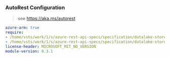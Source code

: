 ### AutoRest Configuration

> see https://aka.ms/autorest

``` yaml
azure-arm: true
require:
- /home/vsts/work/1/s/azure-rest-api-specs/specification/datalake-store/resource-manager/readme.md
- /home/vsts/work/1/s/azure-rest-api-specs/specification/datalake-store/resource-manager/readme.go.md
license-header: MICROSOFT_MIT_NO_VERSION
module-version: 0.3.1
```